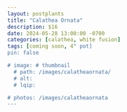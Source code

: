 ```yaml
---
layout: postplants
title: "Calathea Ornata"
description: $16
date: 2024-05-28 13:00:00 -0700
categories: [calathea, white fusion]
tags: [coming soon, 4" pot]
pin: false

# image: # thumbnail
  # path: /images/calatheaornata/
  # alt:
  # lqip:

# photos: /images/calatheaornata
---
```

